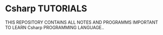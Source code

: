 # Csharp TUTORIALS
THIS REPOSITORY CONTAINS ALL NOTES AND PROGRAMMS IMPORTANT TO LEARN Csharp PROGRAMMING LANGUAGE..
